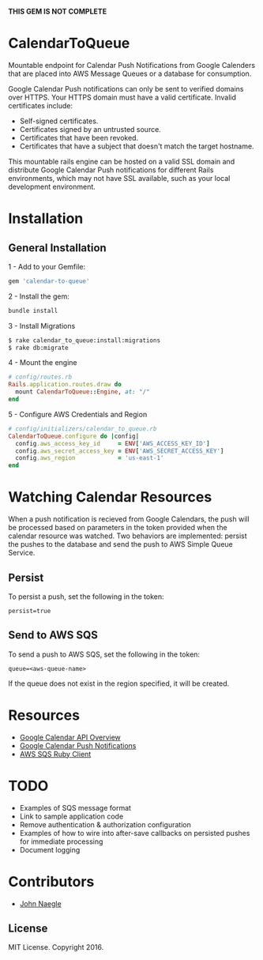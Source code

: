 **THIS GEM IS NOT COMPLETE**

# CalendarToQueue

Mountable endpoint for Calendar Push Notifications from Google Calenders that
are placed into AWS Message Queues or a database for consumption.

Google Calendar Push notifications can only be sent to verified domains over
HTTPS.  Your HTTPS domain must have a valid certificate.  Invalid certificates
include:

- Self-signed certificates.
- Certificates signed by an untrusted source.
- Certificates that have been revoked.
- Certificates that have a subject that doesn't match the target hostname.

This mountable rails engine can be hosted on a valid SSL domain and distribute
Google Calendar Push notifications for different Rails environments, which may
not have SSL available, such as your local development environment.

# Installation

## General Installation

1 - Add to your Gemfile:

```ruby
gem 'calendar-to-queue'
```

2 - Install the gem:

```bash
bundle install
```

3 - Install Migrations

```bash
$ rake calendar_to_queue:install:migrations
$ rake db:migrate
```

4 - Mount the engine

```ruby
# config/routes.rb
Rails.application.routes.draw do
  mount CalendarToQueue::Engine, at: "/"
end
```

5 - Configure AWS Credentials and Region

```ruby
# config/initializers/calendar_to_queue.rb
CalendarToQueue.configure do |config|
  config.aws_access_key_id     = ENV['AWS_ACCESS_KEY_ID']
  config.aws_secret_access_key = ENV['AWS_SECRET_ACCESS_KEY']
  config.aws_region            = 'us-east-1'
end
```

# Watching Calendar Resources

When a push notification is recieved from Google Calendars, the push will be
processed based on parameters in the token provided when the calendar resource
was watched. Two behaviors are implemented: persist the pushes to the database
and send the push to AWS Simple Queue Service.

## Persist

To persist a push, set the following in the token:

```
persist=true
```

## Send to AWS SQS

To send a push to AWS SQS, set the following in the token:

```
queue=<aws-queue-name>
```

If the queue does not exist in the region specified, it will be created.

# Resources

- [Google Calendar API Overview](https://developers.google.com/google-apps/calendar/overview)
- [Google Calendar Push Notifications](https://developers.google.com/google-apps/calendar/v3/push)
- [AWS SQS Ruby Client](https://docs.aws.amazon.com/sdkforruby/api/Aws/SQS.html)

# TODO

- Examples of SQS message format
- Link to sample application code
- Remove authentication & authorization configuration
- Examples of how to wire into after-save callbacks on persisted pushes for immediate processing
- Document logging

# Contributors

- [John Naegle](https://github.com/johnnaegle)

## License

MIT License. Copyright 2016.
